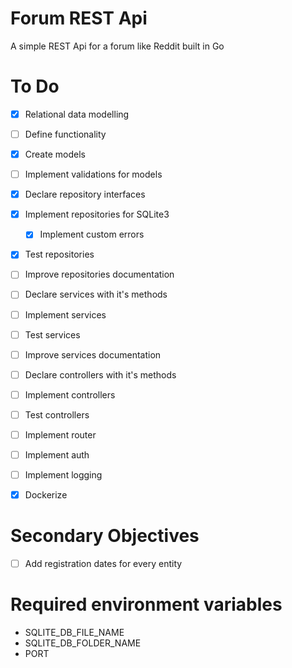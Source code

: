 # Forum REST Api

A simple REST Api for a forum like Reddit built in Go

# To Do

- [x] Relational data modelling
- [ ] Define functionality

- [x] Create models
- [ ] Implement validations for models
- [x] Declare repository interfaces
- [x] Implement repositories for SQLite3
    - [x] Implement custom errors
- [x] Test repositories
- [ ] Improve repositories documentation

- [ ] Declare services with it's methods
- [ ] Implement services
- [ ] Test services
- [ ] Improve services documentation

- [ ] Declare controllers with it's methods
- [ ] Implement controllers
- [ ] Test controllers

- [ ] Implement router
- [ ] Implement auth
- [ ] Implement logging

- [x] Dockerize

# Secondary Objectives

- [ ] Add registration dates for every entity

# Required environment variables

* SQLITE_DB_FILE_NAME
* SQLITE_DB_FOLDER_NAME
* PORT
